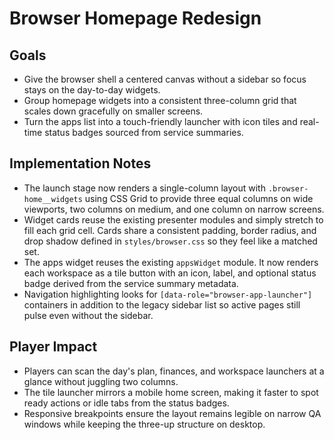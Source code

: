 # Browser Homepage Redesign

## Goals
- Give the browser shell a centered canvas without a sidebar so focus stays on the day-to-day widgets.
- Group homepage widgets into a consistent three-column grid that scales down gracefully on smaller screens.
- Turn the apps list into a touch-friendly launcher with icon tiles and real-time status badges sourced from service summaries.

## Implementation Notes
- The launch stage now renders a single-column layout with `.browser-home__widgets` using CSS Grid to provide three equal columns on wide viewports, two columns on medium, and one column on narrow screens.
- Widget cards reuse the existing presenter modules and simply stretch to fill each grid cell. Cards share a consistent padding, border radius, and drop shadow defined in `styles/browser.css` so they feel like a matched set.
- The apps widget reuses the existing `appsWidget` module. It now renders each workspace as a tile button with an icon, label, and optional status badge derived from the service summary metadata.
- Navigation highlighting looks for `[data-role="browser-app-launcher"]` containers in addition to the legacy sidebar list so active pages still pulse even without the sidebar.

## Player Impact
- Players can scan the day's plan, finances, and workspace launchers at a glance without juggling two columns.
- The tile launcher mirrors a mobile home screen, making it faster to spot ready actions or idle tabs from the status badges.
- Responsive breakpoints ensure the layout remains legible on narrow QA windows while keeping the three-up structure on desktop.
